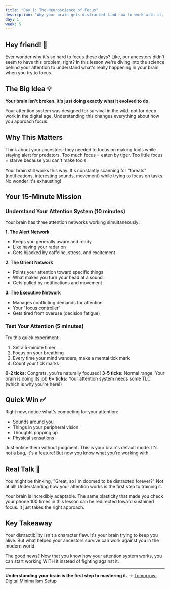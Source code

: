 ```yaml
---
title: "Day 1: The Neuroscience of Focus"
description: "Why your brain gets distracted (and how to work with it, not against it)"
day: 1
week: 5
---
```


## Hey friend! 👋

Ever wonder why it's so hard to focus these days? Like, our ancestors didn't
seem to have this problem, right? In this lesson we're diving into the science
behind your attention to understand what's really happening in your brain when
you try to focus.

## The Big Idea 💡

**Your brain isn't broken. It's just doing exactly what it evolved to do.**

Your attention system was designed for survival in the wild, not for deep work
in the digital age. Understanding this changes everything about how you approach
focus.

## Why This Matters

Think about your ancestors: they needed to focus on making tools while staying
alert for predators. Too much focus = eaten by tiger. Too little focus = starve
because you can't make tools.

Your brain still works this way. It's constantly scanning for "threats"
(notifications, interesting sounds, movement) while trying to focus on tasks. No
wonder it's exhausting!

## Your 15-Minute Mission

### Understand Your Attention System (10 minutes)

Your brain has three attention networks working simultaneously:

**1. The Alert Network**

- Keeps you generally aware and ready
- Like having your radar on
- Gets hijacked by caffeine, stress, and excitement

**2. The Orient Network**

- Points your attention toward specific things
- What makes you turn your head at a sound
- Gets pulled by notifications and movement

**3. The Executive Network**

- Manages conflicting demands for attention
- Your "focus controller"
- Gets tired from overuse (decision fatigue)

### Test Your Attention (5 minutes)

Try this quick experiment:

1. Set a 5-minute timer
2. Focus on your breathing
3. Every time your mind wanders, make a mental tick mark
4. Count your tick marks

**0-2 ticks:** Congrats, you're naturally focused! **3-5 ticks:** Normal range.
Your brain is doing its job **6+ ticks:** Your attention system needs some TLC
(which is why you're here!)

## Quick Win ✅

Right now, notice what's competing for your attention:

- Sounds around you
- Things in your peripheral vision
- Thoughts popping up
- Physical sensations

Just notice them without judgment. This is your brain's default mode. It's not a
bug, it's a feature! But now you know what you're working with.

## Real Talk 💬

You might be thinking, "Great, so I'm doomed to be distracted forever?" Not at
all! Understanding how your attention works is the first step to training it.

Your brain is incredibly adaptable. The same plasticity that made you check your
phone 100 times in this lesson can be redirected toward sustained focus. It just
takes the right approach.

## Key Takeaway

Your distractibility isn't a character flaw. It's your brain trying to keep you
alive. But what helped your ancestors survive can work against you in the modern
world.

The good news? Now that you know how your attention system works, you can start
working WITH it instead of fighting against it.

---

**Understanding your brain is the first step to mastering it.** →
[Tomorrow: Digital Minimalism Setup](./02-digital-minimalism)
